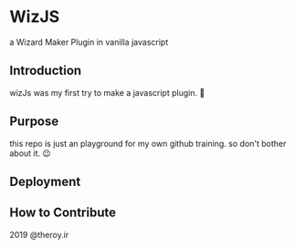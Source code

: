 # WizJS

a Wizard Maker Plugin in vanilla javascript

## Introduction

wizJs was my first try to make a javascript plugin. 👶

## Purpose

this repo is just an playground for my own github training. so don't bother about it. 😉

## Deployment

## How to Contribute

2019 @theroy.ir
